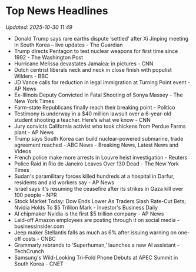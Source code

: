# Top News Headlines

_Updated: 2025-10-30 11:49_

- Donald Trump says rare earths dispute ‘settled’ after Xi Jinping meeting in South Korea – live updates - The Guardian
- Trump directs Pentagon to test nuclear weapons for first time since 1992 - The Washington Post
- Hurricane Melissa devastates Jamaica: in pictures - CNN
- Dutch centrist liberals neck and neck in close finish with populist Wilders - BBC
- JD Vance calls for reduction in legal immigration at Turning Point event - AP News
- Ex-Illinois Deputy Convicted in Fatal Shooting of Sonya Massey - The New York Times
- Farm-state Republicans finally reach their breaking point - Politico
- Testimony is underway in a $40 million lawsuit over a 6-year-old student shooting a teacher. Here’s what we know - CNN
- Jury convicts California activist who took chickens from Perdue Farms plant - AP News
- Trump says South Korea can build nuclear-powered submarine, trade agreement reached - ABC News - Breaking News, Latest News and Videos
- French police make more arrests in Louvre heist investigation - Reuters
- Police Raid in Rio de Janeiro Leaves Over 130 Dead - The New York Times
- Sudan's paramilitary forces killed hundreds at a hospital in Darfur, residents and aid workers say - AP News
- Israel says it's resuming the ceasefire after its strikes in Gaza kill over 100 people - NPR
- Stock Market Today: Dow Ends Lower As Traders Slash Rate-Cut Bets; Nvidia Holds To $5 Trillion Mark - Investor's Business Daily
- AI chipmaker Nvidia is the first $5 trillion company - AP News
- Laid-off Amazon employees are posting through it on social media - businessinsider.com
- Jeep maker Stellantis falls as much as 6% after issuing warning on one-off costs - CNBC
- Grammarly rebrands to ‘Superhuman,’ launches a new AI assistant - TechCrunch
- Samsung's Wild-Looking Tri-Fold Phone Debuts at APEC Summit in South Korea - CNET